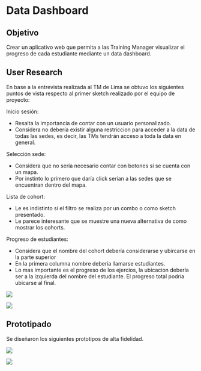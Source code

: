 # Data Dashboard

## Objetivo

Crear un aplicativo web que permita a las Training Manager visualizar el progreso de cada estudiante mediante un data dashboard.


## User Research

En base a la entrevista realizada al TM de Lima se obtuvo los siguientes puntos de vista respecto al primer sketch realizado por el equipo de proyecto:

  Inicio sesión:

  * Resalta la importancia de contar con un usuario personalizado.
  * Considera no debería existir alguna restriccion para acceder a la data de todas las sedes, es decir, las TMs tendrán acceso a toda la data en general.

  Selección sede:

  * Considera que no sería necesario contar con botones si se cuenta con un mapa.
  * Por instinto lo primero que daría click serían a las sedes que se encuentran dentro del mapa.

  Lista de cohort:

  * Le es indistinto si el filtro se realiza por un combo o como sketch presentado.
  * Le parece interesante que se muestre una nueva alternativa de como mostrar los cohorts.

  Progreso de estudiantes:

  * Considera que el nombre del cohort debería considerarse y ubircarse en la parte superior
  * En la primera columna nombre deberia llamarse estudiantes.
  * Lo mas importante es el progreso de los ejercios, la ubicacion debería ser a la izquierda del nombre del estudiante.
  El progreso total podría ubicarse al final.


  
![](https://fotos.subefotos.com/e27f6dd5dc9b9615bdb5e7ffe612f6ceo.png)

![](https://fotos.subefotos.com/863bce2da47024ec4b8757810735ae8eo.png)

## Prototipado

Se diseñaron los siguientes prototipos de alta fidelidad.

![](https://fotos.subefotos.com/d022cd32638efc3e554a139cc6485b0fo.jpg)

![](https://fotos.subefotos.com/d022cd32638efc3e554a139cc6485b0fo.jpg)
